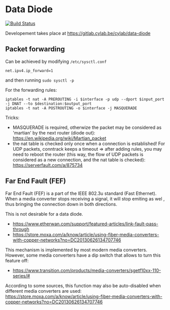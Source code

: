 # Data Diode

[![Build Status](https://travis-ci.org/RUCD/data-diode.svg?branch=master)](https://travis-ci.org/RUCD/data-diode)

Developement takes place at https://gitlab.cylab.be/cylab/data-diode

## Packet forwarding

Can be achieved by modifying ```/etc/sysctl.conf```

```
net.ipv4.ip_forward=1
```

and  then running ```sudo sysctl -p```

For the forwarding rules:

```
iptables -t nat -A PREROUTING -i $interface -p udp --dport $input_port -j DNAT --to $destination:$output_port
iptables -t nat -A POSTROUTING -o $interface -j MASQUERADE
```

Tricks:

* MASQUERADE is required, otherwize the packet may be considered as  'martian' by the next router (diode out): https://en.wikipedia.org/wiki/Martian_packet
* the nat table is checked only once when a connection is established! For UDP packets, conntrack keeps a timeout => after adding rules, you may need to reboot the router (this way, the flow of UDP packets is considered as a new connection, and the nat table is checked): https://serverfault.com/a/875734


## Far End Fault (FEF)

Far End Fault (FEF) is a part of the IEEE 802.3u standard (Fast Ethernet). When a media converter stops receiving a signal, it will stop emiting as wel , thus bringing the connection down in both directions.

This is not desirable for a data diode.

* https://www.etherwan.com/support/featured-articles/link-fault-pass-through
* https://store.moxa.com/a/know/article/using-fiber-media-converters-with-copper-networks?no=DC20130626134707746

This mechanism is implemented by most modern media converters. However, some media converters have a dip switch that allows to turn this feature off:

* https://www.transition.com/products/media-converters/sgetf10xx-110-series/#

According to some sources, this function may also be auto-disabled when different media converters are used: https://store.moxa.com/a/know/article/using-fiber-media-converters-with-copper-networks?no=DC20130626134707746
